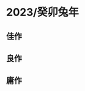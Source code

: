 # 2023/癸卯兔年

## 佳作
<YearBooks year="2023" type="good" />

## 良作
<YearBooks year="2023" type="medium" />

## 庸作
<YearBooks year="2023" type="bad" />